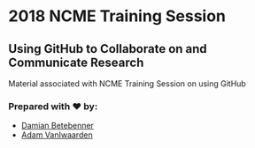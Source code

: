 # 2018 NCME Training Session
## Using GitHub to Collaborate on and Communicate Research

Material associated with NCME Training Session on using GitHub

### Prepared with :heart: by:

* [Damian Betebenner](https://github.com/dbetebenner)
* [Adam VanIwaarden](https://github.com/adamvi)
